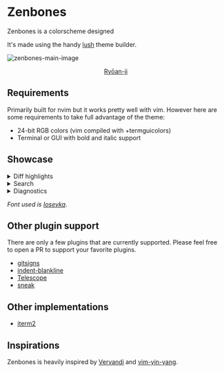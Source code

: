 # Zenbones

Zenbones is a colorscheme designed

It's made using the handy [lush](https://github.com/rktjmp/lush.nvim) theme builder.

![zenbones-main-image](https://user-images.githubusercontent.com/7200153/130731060-85313919-8a04-45e2-813a-ea67f602d1c5.jpg)

<p align="center">
<a href="https://en.wikipedia.org/wiki/Ry%C5%8Dan-ji">Ryōan-ji</a>
</p>

## Requirements

Primarily built for nvim but it works pretty well with vim. However here are
some requirements to take full advantage of the theme:

- 24-bit RGB colors (vim compiled with +termguicolors)
- Terminal or GUI with bold and italic support

## Showcase

<details>
    <summary>Diff highlights</summary>

<img width="1128" alt="Vim diff" src="https://user-images.githubusercontent.com/7200153/130730698-38c2f493-4161-4146-bb68-00cd9a87d2bd.png">

</details>
 
<details>
    <summary>Search</summary>

<img width="1128" alt="Search" src="https://user-images.githubusercontent.com/7200153/130731292-928fcffc-c252-425c-8c61-e292df3fa478.png">

</details>

<details>
    <summary>Diagnostics</summary>

<img width="1128" alt="Diagnostics" src="https://user-images.githubusercontent.com/7200153/130731432-863956db-8061-4edb-b4a3-bf95f4631f5b.png">

</details>

_Font used is [Iosevka](https://typeof.net/Iosevka/)_.

## Other plugin support

There are only a few plugins that are currently supported. Please feel free to
open a PR to support your favorite plugins.

-  [gitsigns](https://github.com/lewis6991/gitsigns.nvim)
-  [indent-blankline](https://github.com/lukas-reineke/indent-blankline.nvim)
-  [Telescope](https://github.com/nvim-telescope/telescope.nvim)
-  [sneak](https://github.com/justinmk/vim-sneak)

## Other implementations

- [iterm2](https://github.com/mcchrish/zenbones-iterm)

## Inspirations

Zenbones is heavily inspired by
[Vervandi](https://github.com/be5invis/vsc-theme-verdandi) and
[vim-yin-yang](https://github.com/pgdouyon/vim-yin-yang).
